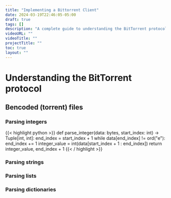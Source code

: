 ```yaml
---
title: "Implementing a Bittorrent Client"
date: 2024-03-19T22:46:05-05:00
draft: true
tags: []
description: "A complete guide to understanding the BitTorrent protocol and implementing a BitTorrent client in Python."
videoURL: ""
videoTitle: ""
projectTitle: ""
toc: true
layout: ""
---
```


# Understanding the BitTorrent protocol

## Bencoded (torrent) files

### Parsing integers
{{< highlight python >}}
def parse_integer(data: bytes, start_index: int) -> Tuple[int, int]:
    end_index = start_index + 1
    while data[end_index] != ord("e"):
        end_index += 1
    integer_value = int(data[start_index + 1 : end_index])
    return integer_value, end_index + 1
{{< / highlight >}}

### Parsing strings 

### Parsing lists 

### Parsing dictionaries